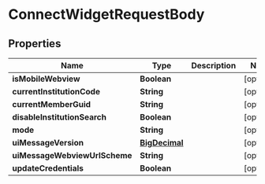 
# ConnectWidgetRequestBody

## Properties
Name | Type | Description | Notes
------------ | ------------- | ------------- | -------------
**isMobileWebview** | **Boolean** |  |  [optional]
**currentInstitutionCode** | **String** |  |  [optional]
**currentMemberGuid** | **String** |  |  [optional]
**disableInstitutionSearch** | **Boolean** |  |  [optional]
**mode** | **String** |  |  [optional]
**uiMessageVersion** | [**BigDecimal**](BigDecimal.md) |  |  [optional]
**uiMessageWebviewUrlScheme** | **String** |  |  [optional]
**updateCredentials** | **Boolean** |  |  [optional]



